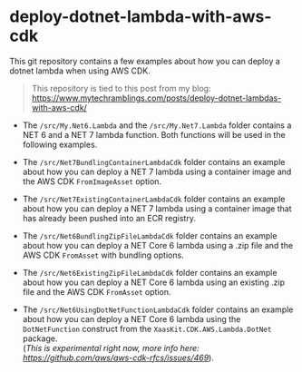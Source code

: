 # deploy-dotnet-lambda-with-aws-cdk

This git repository contains a few examples about how you can deploy a dotnet lambda when using AWS CDK.

> This repository is tied to this post from my blog: https://www.mytechramblings.com/posts/deploy-dotnet-lambdas-with-aws-cdk/

- The ``/src/My.Net6.Lambda`` and the  ``/src/My.Net7.Lambda`` folder contains a NET 6 and a NET 7 lambda function. Both functions will be used in the following examples.   

- The ``/src/Net7BundlingContainerLambdaCdk`` folder contains an example about how you can deploy a NET 7 lambda using a container image and the AWS CDK ``FromImageAsset`` option.  

- The ``/src/Net7ExistingContainerLambdaCdk`` folder contains an example about how you can deploy a NET 7 lambda using a container image that has already been pushed into an ECR registry.   

- The ``/src/Net6BundlingZipFileLambdaCdk`` folder contains an example about how you can deploy a NET Core 6 lambda using a .zip file and the AWS CDK ``FromAsset`` with bundling options.   

- The ``/src/Net6ExistingZipFileLambdaCdk`` folder contains an example about how you can deploy a NET Core 6 lambda using an existing .zip file and the AWS CDK ``FromAsset`` option.   

- The ``/src/Net6UsingDotNetFunctionLambdaCdk`` folder contains an example about how you can deploy a NET Core 6 lambda using the ``DotNetFunction`` construct from the ``XaasKit.CDK.AWS.Lambda.DotNet`` package.   
(_This is experimental right now, more info here: https://github.com/aws/aws-cdk-rfcs/issues/469_). 

